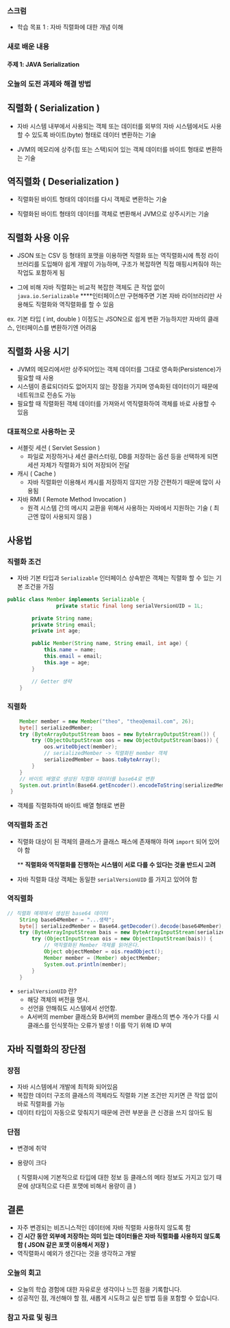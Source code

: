 ### 스크럼
- 학습 목표 1 : 자바 직렬화에 대한 개념 이해

### 새로 배운 내용
#### 주제 1: JAVA Serialization

### 오늘의 도전 과제와 해결 방법
## 직렬화 ( Serialization )

- 자바 시스템 내부에서 사용되는 객체 또는 데이터를 외부의 자바 시스템에서도 사용할 수 있도록 바이트(byte) 형태로 데이터 변환하는 기술

- JVM의 메모리에 상주(힙 또는 스택)되어 있는 객체 데이터를 바이트 형태로 변환하는 기술

## 역직렬화 ( Deserialization )

- 직렬화된 바이트 형태의 데이터를 다시 객체로 변환하는 기술

- 직렬화된 바이트 형태의 데이터를 객체로 변환해서 JVM으로 상주시키는 기술

## 직렬화 사용 이유

- JSON 또는 CSV 등 형태의 포맷을 이용하면 직렬화 또는 역직렬화시에 특정 라이브러리를 도입해야 쉽게 개발이 가능하며, 구조가 복잡하면 직접 매핑시켜줘야 하는 작업도 포함하게 됨

- 그에 비해 자바 직렬화는 비교적 복잡한 객체도 큰 작업 없이 `java.io.Serializable` ****인터페이스만 구현해주면 기본 자바 라이브러리만 사용해도 직렬화와 역직렬화를 할 수 있음

ex. 기본 타입 ( int, double ) 이정도는 JSON으로 쉽게 변환 가능하지만 자바의 클래스, 인터페이스를 변환하기엔 어려움 

## 직렬화 사용 시기

- JVM의 메모리에서만 상주되어있는 객체 데이터를 그대로 영속화(Persistence)가 필요할 때 사용
- 시스템이 종료되더라도 없어지지 않는 장점을 가지며 영속화된 데이터이기 때문에 네트워크로 전송도 가능
- 필요할 때 직렬화된 객체 데이터를 가져와서 역직렬화하여 객체를 바로 사용할 수 있음

### 대표적으로 사용하는 곳

- 서블릿 세션 ( Servlet Session )
    - 파일로 저장하거나 세션 클러스터링, DB를 저장하는 옵션 등을 선택하게 되면 세션 자체가 직렬화가 되어 저장되어 전달
- 캐시 ( Cache )
    - 자바 직렬화만 이용해서 캐시를 저장하지 않지만 가장 간편하기 때문에 많이 사용됨
- 자바 RMI ( Remote Method Invocation )
    - 원격 시스템 간의 메시지 교환을 위해서 사용하는 자바에서 지원하는 기술 ( 최근엔 많이 사용되지 않음 )

## 사용법

### 직렬화 조건

- 자바 기본 타입과 `Serializable` 인터페이스 상속받은 객체는 직렬화 할 수 있는 기본 조건을 가짐

```java
public class Member implements Serializable {
				private static final long serialVersionUID = 1L;

        private String name;
        private String email;
        private int age;

        public Member(String name, String email, int age) {
            this.name = name;
            this.email = email;
            this.age = age;
        }

        // Getter 생략
    }
```

### 직렬화

```java
  	Member member = new Member("theo", "theo@email.com", 26);
    byte[] serializedMember;
    try (ByteArrayOutputStream baos = new ByteArrayOutputStream()) {
        try (ObjectOutputStream oos = new ObjectOutputStream(baos)) {
            oos.writeObject(member);
            // serializedMember -> 직렬화된 member 객체
            serializedMember = baos.toByteArray();
        }
    }
    // 바이트 배열로 생성된 직렬화 데이터를 base64로 변환
    System.out.println(Base64.getEncoder().encodeToString(serializedMember));
 }
```

- 객체를 직렬화하여 바이트 배열 형태로 변환

### 역직렬화 조건

- 직렬화 대상이 된 객체의 클래스가 클래스 패스에 존재해야 하며 `import` 되어 있어야 함
    
    ** **직렬화와 역직렬화를 진행하는 시스템이 서로 다를 수 있다는 것을 반드시 고려**
    
- 자바 직렬화 대상 객체는 동일한 `serialVersionUID` 를 가지고 있어야 함

### 역직렬화

```java
// 직렬화 예제에서 생성된 base64 데이터
    String base64Member = "...생략";
    byte[] serializedMember = Base64.getDecoder().decode(base64Member);
    try (ByteArrayInputStream bais = new ByteArrayInputStream(serializedMember)) {
        try (ObjectInputStream ois = new ObjectInputStream(bais)) {
            // 역직렬화된 Member 객체를 읽어온다.
            Object objectMember = ois.readObject();
            Member member = (Member) objectMember;
            System.out.println(member);
        }
    }
```

- `serialVersionUID` 란?
    - 해당 객체의 버전을 명시.
    - 선언을 안해줘도 시스템에서 선언함.
    - A서버의 member 클래스와 B서버의 member 클래스의 변수 개수가 다를 시 클래스를 인식못하는 오류가 발생 ! 이를 막기 위해 ID 부여

## 자바 직렬화의 장단점

### 장점

- 자바 시스템에서 개발에 최적화 되어있음
- 복잡한 데이터 구조의 클래스의 객체라도 직렬화 기본 조건만 지키면 큰 작업 없이 바로 직렬화를 가능
- 데이터 타입이 자동으로 맞춰지기 때문에 관련 부분을 큰 신경을 쓰지 않아도 됨

### 단점

- 변경에 취약
- 용량이 크다
    
    ( 직렬화시에 기본적으로 타입에 대한 정보 등 클래스의 메타 정보도 가지고 있기 때문에 상대적으로 다른 포맷에 비해서 용량이 큼 )
    

## 결론

- 자주 변경되는 비즈니스적인 데이터에 자바 직렬화 사용하지 않도록 함
- **긴 시간 동안 외부에 저장하는 의미 있는 데이터들은 자바 직렬화를 사용하지 않도록 함 ( JSON 같은 포맷 이용해서 저장 )**
- 역직렬화시 예외가 생긴다는 것을 생각하고 개발

### 오늘의 회고
- 오늘의 학습 경험에 대한 자유로운 생각이나 느낀 점을 기록합니다.
- 성공적인 점, 개선해야 할 점, 새롭게 시도하고 싶은 방법 등을 포함할 수 있습니다.

### 참고 자료 및 링크
